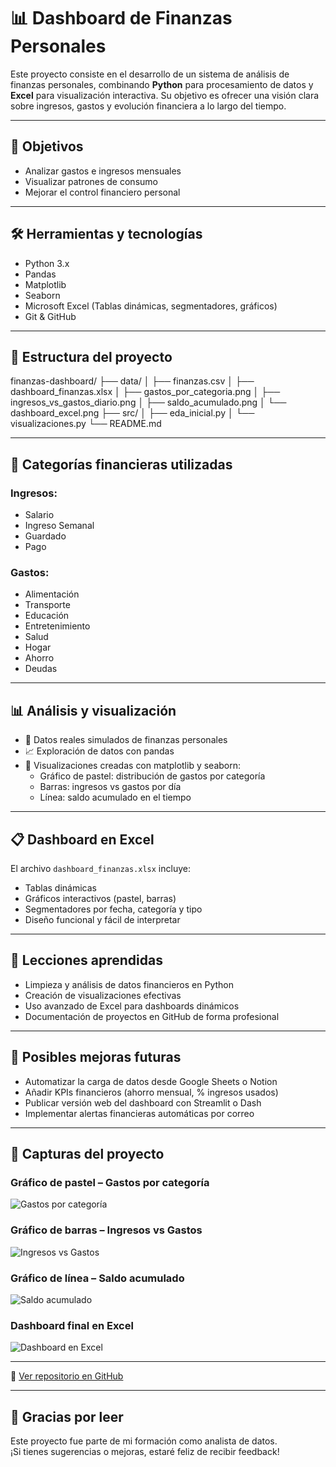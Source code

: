 # 📊 Dashboard de Finanzas Personales

Este proyecto consiste en el desarrollo de un sistema de análisis de finanzas personales, combinando **Python** para procesamiento de datos y **Excel** para visualización interactiva. Su objetivo es ofrecer una visión clara sobre ingresos, gastos y evolución financiera a lo largo del tiempo.

---

## 🎯 Objetivos

- Analizar gastos e ingresos mensuales
- Visualizar patrones de consumo
- Mejorar el control financiero personal

---

## 🛠 Herramientas y tecnologías

- Python 3.x
- Pandas
- Matplotlib
- Seaborn
- Microsoft Excel (Tablas dinámicas, segmentadores, gráficos)
- Git & GitHub

---

## 📁 Estructura del proyecto

finanzas-dashboard/
├── data/
│ ├── finanzas.csv
│ ├── dashboard_finanzas.xlsx
│ ├── gastos_por_categoria.png
│ ├── ingresos_vs_gastos_diario.png
│ ├── saldo_acumulado.png
│ └── dashboard_excel.png
├── src/
│ ├── eda_inicial.py
│ └── visualizaciones.py
└── README.md

---

## 💸 Categorías financieras utilizadas

### Ingresos:
- Salario
- Ingreso Semanal
- Guardado
- Pago

### Gastos:
- Alimentación
- Transporte
- Educación
- Entretenimiento
- Salud
- Hogar
- Ahorro
- Deudas

---

## 📊 Análisis y visualización

- 🧾 Datos reales simulados de finanzas personales
- 📈 Exploración de datos con pandas
- 🧁 Visualizaciones creadas con matplotlib y seaborn:
  - Gráfico de pastel: distribución de gastos por categoría
  - Barras: ingresos vs gastos por día
  - Línea: saldo acumulado en el tiempo

---

## 📋 Dashboard en Excel

El archivo `dashboard_finanzas.xlsx` incluye:

- Tablas dinámicas
- Gráficos interactivos (pastel, barras)
- Segmentadores por fecha, categoría y tipo
- Diseño funcional y fácil de interpretar

---

## 🧠 Lecciones aprendidas

- Limpieza y análisis de datos financieros en Python
- Creación de visualizaciones efectivas
- Uso avanzado de Excel para dashboards dinámicos
- Documentación de proyectos en GitHub de forma profesional

---

## 🔄 Posibles mejoras futuras

- Automatizar la carga de datos desde Google Sheets o Notion
- Añadir KPIs financieros (ahorro mensual, % ingresos usados)
- Publicar versión web del dashboard con Streamlit o Dash
- Implementar alertas financieras automáticas por correo

---

## 📸 Capturas del proyecto

### Gráfico de pastel – Gastos por categoría
![Gastos por categoría](data/gastos_por_categoria.png)

### Gráfico de barras – Ingresos vs Gastos
![Ingresos vs Gastos](data/ingreso_vs_gastos_por_dia.png)

### Gráfico de línea – Saldo acumulado
![Saldo acumulado](data/saldo_acumulado.png)

### Dashboard final en Excel
![Dashboard en Excel](data/dashboard_excel.png)

---

📂 [Ver repositorio en GitHub](https://github.com/MartinMedra/finanzas-dashboard)

---

## 🙌 Gracias por leer

Este proyecto fue parte de mi formación como analista de datos.  
¡Si tienes sugerencias o mejoras, estaré feliz de recibir feedback!